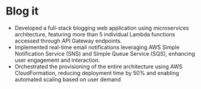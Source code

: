 <!--- The following README.md sample file was adapted from https://gist.github.com/PurpleBooth/109311bb0361f32d87a2#file-readme-template-md by Gabriella Mosquera for academic use ---> 

# Blog it
- Developed a full-stack blogging web application using microservices architecture, featuring more than 5 individual Lambda
functions accessed through API Gateway endpoints.
- Implemented real-time email notifications leveraging AWS Simple Notification Service (SNS) and Simple Queue Service
(SQS), enhancing user engagement and interaction.
- Orchestrated the provisioning of the entire architecture using AWS CloudFormation, reducing deployment time by 50% and
enabling automated scaling based on user demand

